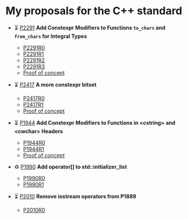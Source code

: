 # My proposals for the C++ standard

* ⏳ [P2291](https://github.com/cplusplus/papers/issues/984) **Add Constexpr Modifiers to Functions `to_chars` and `from_chars` for Integral Types**

  * [P2291R0](P2291/P2291R0.pdf)
  * [P2291R1](P2291/P2291R1.pdf)
  * [P2291R2](P2291/P2291R2.pdf)
  * [P2291R3](P2291/P2291R3.pdf)
  * [Proof of concept](https://github.com/Neargye/charconv-constexpr-proposal/tree/integral)

* ⏳ [P2417](https://github.com/cplusplus/papers/issues/1087) **A more constexpr bitset**

  * [P2417R0](P2417/P2417R0.pdf)
  * [P2417R1](P2417/P2417R1.pdf)
  * [Proof of concept](https://github.com/Neargye/bitset-constexpr-proposal)

* ⏳ [P1944](https://github.com/cplusplus/papers/issues/730) **Add Constexpr Modifiers to Functions in \<cstring> and \<cwchar> Headers**

  * [P1944R0](P1944/P1944R0.pdf)
  * [P1944R1](P1944/P1944R1.pdf)
  * [Proof of concept](https://github.com/Neargye/cstring-constexpr-proposal)

* ♻ [P1990](https://github.com/cplusplus/papers/issues/737) **Add operator[] to std::initializer_list**

  * [P1990R0](P1990/P1990R0.pdf)
  * [P1990R1](P1990/P1990R1.pdf)

* ⏳ [P2010](https://github.com/cplusplus/papers/issues/747) **Remove iostream operators from P1889**

  * [P2010R0](P2010/P2010R0.pdf)
